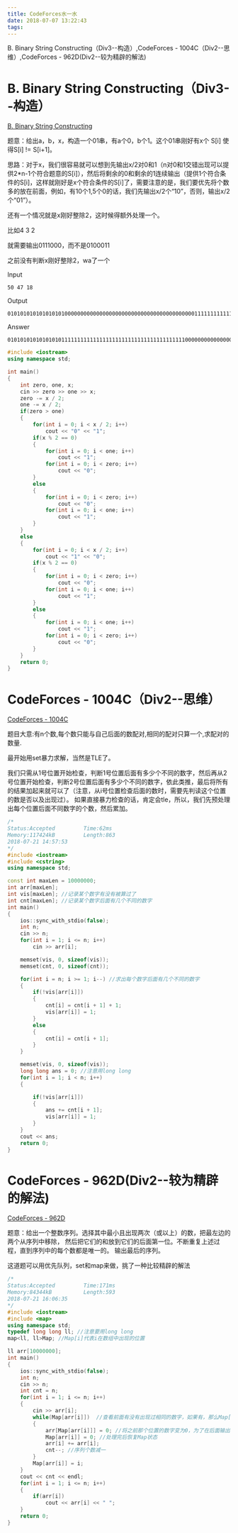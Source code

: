 ```yaml
---
title: CodeForces水一水
date: 2018-07-07 13:22:43
tags:
---
```

B. Binary String Constructing（Div3--构造）,CodeForces - 1004C（Div2--思维）,CodeForces - 962D(Div2--较为精辟的解法)

<!-- more -->

# B. Binary String Constructing（Div3--构造）

[B. Binary String Constructing](http://codeforces.com/contest/1003/problem/B)

题意：给出a，b，x，构造一个01串，有a个0，b个1。这个01串刚好有x个 S[i] 使得S[i] != S[i+1]。

思路：对于x，我们很容易就可以想到先输出x/2对0和1（n对0和1交错出现可以提供2*n-1个符合题意的S[i]），然后将剩余的0和剩余的1连续输出（提供1个符合条件的S[i]，这样就刚好是x个符合条件的S[i]了，需要注意的是，我们要优先将个数多的放在前面，例如，有10个1,5个0的话，我们先输出x/2个“10”，否则，输出x/2个“01”）。

还有一个情况就是x刚好整除2，这时候得额外处理一个。

比如4 3 2

就需要输出0111000，而不是0100011

之前没有判断x刚好整除2，wa了一个

Input  

```
50 47 18
```

Output  

```
0101010101010101010000000000000000000000000000000000000000011111111111111111111111111111111111111
```

Answer  

```
0101010101010101011111111111111111111111111111111111111100000000000000000000000000000000000000000
```

```c++
#include <iostream>
using namespace std;

int main()
{
    int zero, one, x;
    cin >> zero >> one >> x;
    zero -= x / 2;
    one -= x / 2;
    if(zero > one)
    {
        for(int i = 0; i < x / 2; i++)
            cout << "0" << "1";
        if(x % 2 == 0) 
        {
            for(int i = 0; i < one; i++)
                cout << "1";
            for(int i = 0; i < zero; i++)
                cout << "0";
        }
        else
        {
            for(int i = 0; i < zero; i++)
                cout << "0";
            for(int i = 0; i < one; i++)
                cout << "1";
        }
    }
    else
    {
        for(int i = 0; i < x / 2; i++)
            cout << "1" << "0";
        if(x % 2 == 0)
        {
            for(int i = 0; i < zero; i++)
                cout << "0";
            for(int i = 0; i < one; i++)
                cout << "1";
        }
        else
        {
            for(int i = 0; i < one; i++)
                cout << "1";
            for(int i = 0; i < zero; i++)
                cout << "0";
        }
    }
    return 0;
}
```

# CodeForces - 1004C（Div2--思维）

[CodeForces - 1004C](https://vjudge.net/problem/1655834/origin)

题目大意:有n个数,每个数只能与自己后面的数配对,相同的配对只算一个,求配对的数量.

最开始用set暴力求解，当然是TLE了。

我们只需从1号位置开始检查，判断1号位置后面有多少个不同的数字，然后再从2号位置开始检查，判断2号位置后面有多少个不同的数字，依此类推，最后将所有的结果加起来就可以了（注意，从i号位置检查后面的数时，需要先判读这个位置的数是否以及出现过）。 如果直接暴力检查的话，肯定会tle，所以，我们先预处理出每个位置后面不同数字的个数，然后累加。

```c++
/*
Status:Accepted			Time:62ms
Memory:117424kB			Length:863
2018-07-21 14:57:53
*/
#include <iostream>
#include <cstring>
using namespace std;

const int maxLen = 10000000;
int arr[maxLen];
int vis[maxLen]; //记录某个数字有没有被算过了
int cnt[maxLen]; //记录某个数字后面有几个不同的数字
int main()
{
    ios::sync_with_stdio(false);
    int n;
    cin >> n;
    for(int i = 1; i <= n; i++)
        cin >> arr[i];

    memset(vis, 0, sizeof(vis));
    memset(cnt, 0, sizeof(cnt));

    for(int i = n; i >= 1; i--) //求出每个数字后面有几个不同的数字
    {
        if(!vis[arr[i]])
        {
            cnt[i] = cnt[i + 1] + 1;
            vis[arr[i]] = 1;
        }
        else
        {
            cnt[i] = cnt[i + 1];
        }
    }

    memset(vis, 0, sizeof(vis));
    long long ans = 0; //注意用long long
    for(int i = 1; i < n; i++)
    {

        if(!vis[arr[i]])
        {
            ans += cnt[i + 1];
            vis[arr[i]] = 1;
        }
    }
    cout << ans;
    return 0;
}
```

# CodeForces - 962D(Div2--较为精辟的解法)

[CodeForces - 962D](https://vjudge.net/problem/1484062/origin)

题意：给出一个整数序列。选择其中最小且出现两次（或以上）的数，把最左边的两个从序列中移除， 然后把它们的和放到它们的后面第一位。不断重复上述过程，直到序列中的每个数都是唯一的。 输出最后的序列。

这道题可以用优先队列，set和map来做，挑了一种比较精辟的解法

```c++
/*
Status:Accepted			Time:171ms
Memory:84344kB			Length:593
2018-07-21 16:06:35
*/
#include <iostream>
#include <map>
using namespace std;
typedef long long ll; //注意要用long long
map<ll, ll>Map; //Map[i]代表i在数组中出现的位置

ll arr[10000000];
int main()
{
    ios::sync_with_stdio(false);
    int n;
    cin >> n;
    int cnt = n;
    for(int i = 1; i <= n; i++)
    {
        cin >> arr[i];
        while(Map[arr[i]])  //查看前面有没有出现过相同的数字，如果有，那么Map[arr[i]]非0
        {
            arr[Map[arr[i]]] = 0; //将之前那个位置的数字变为0，为了在后面输出时判断不是0就输出
            Map[arr[i]] = 0; //处理完后恢复Map状态
            arr[i] += arr[i]; 
            cnt--; //序列个数减一
        }
        Map[arr[i]] = i;
    }
    cout << cnt << endl;
    for(int i = 1; i <= n; i++)
    {
        if(arr[i])
            cout << arr[i] << " ";
    }
    return 0;
}


```



